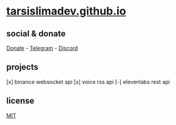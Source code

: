 # [tarsislimadev.github.io](https://tarsislimadev.github.io/)

## social & donate

[Donate](https://link.mercadopago.com.br/brtmvdl) - [Telegram](https://t.me/+KRmg5MlqgMk0MTg5) - [Discord](https://discord.gg/auCmnvV2)

## projects

[x] binance websocket api
[x] voice rss api
[-] elevenlabs rest api

## license

[MIT](./LICENSE)
